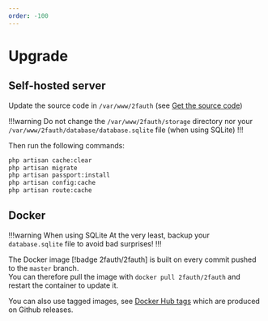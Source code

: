 ```yaml
---
order: -100
---
```

# Upgrade

## Self-hosted server

Update the source code in `/var/www/2fauth` (see [Get the source code](/getting-started/installation/self-hosted-server/#get-the-source-code))

!!!warning
Do not change the `/var/www/2fauth/storage` directory nor your `/var/www/2fauth/database/database.sqlite` file (when using SQLite)
!!!

Then run the following commands:

```sh
php artisan cache:clear
php artisan migrate
php artisan passport:install
php artisan config:cache
php artisan route:cache
```

## Docker

!!!warning When using SQLite
At the very least, backup your `database.sqlite` file to avoid bad surprises!
!!!

The Docker image [!badge 2fauth/2fauth] is built on every commit pushed to the `master` branch.  
You can therefore pull the image with `docker pull 2fauth/2fauth` and restart the container to update it.

You can also use tagged images, see [Docker Hub tags](https://hub.docker.com/r/2fauth/2fauth/tags?page=1&ordering=last_updated) which are produced on Github releases.
